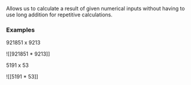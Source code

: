 Allows us to calculate a result of given numerical inputs without having to use long addition for repetitive calculations.

### Examples

921851 x 9213

![[921851 * 9213]]

5191 x 53

![[5191 * 53]]